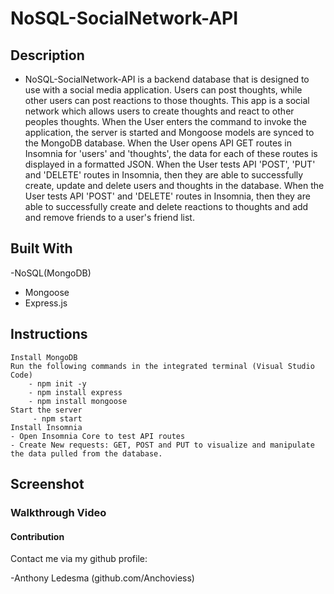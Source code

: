 # NoSQL-SocialNetwork-API
## Description

  - NoSQL-SocialNetwork-API is a backend database that is designed to use with a social media application. Users can post thoughts, while other users can post reactions to those thoughts. This app is a social network which allows users to create thoughts and react to other peoples thoughts. When the User enters the command to invoke the application, the server is started and Mongoose models are synced to the MongoDB database. When the User opens API GET routes in Insomnia for 'users' and 'thoughts', the data for each of these routes is displayed in a formatted JSON. When the User tests API 'POST', 'PUT' and 'DELETE' routes in Insomnia, then they are able to successfully create, update and delete users and thoughts in the database. When the User tests API 'POST' and 'DELETE' routes in Insomnia, then they are able to successfully create and delete reactions to thoughts and add and remove friends to a user's friend list.
  
## Built With

   -NoSQL(MongoDB)
  - Mongoose
   - Express.js

## Instructions 
    Install MongoDB
    Run the following commands in the integrated terminal (Visual Studio Code)
        - npm init -y
        - npm install express
        - npm install mongoose
    Start the server
         - npm start
    Install Insomnia
    - Open Insomnia Core to test API routes
    - Create New requests: GET, POST and PUT to visualize and manipulate the data pulled from the database.

## Screenshot

    

### Walkthrough Video

   

#### Contribution

Contact me via my github profile:

-Anthony Ledesma (github.com/Anchoviess)
